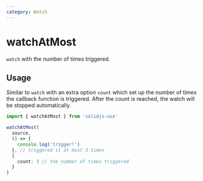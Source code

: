 ```yaml
---
category: Watch
---
```


# watchAtMost

`watch` with the number of times triggered.

## Usage

Similar to `watch` with an extra option `count` which set up the number of times the callback function is triggered. After the count is reached, the watch will be stopped automatically.

```ts
import { watchAtMost } from 'solidjs-use'

watchAtMost(
  source,
  () => {
    console.log('trigger!')
  }, // triggered it at most 3 times
  {
    count: 3 // the number of times triggered
  }
)
```
